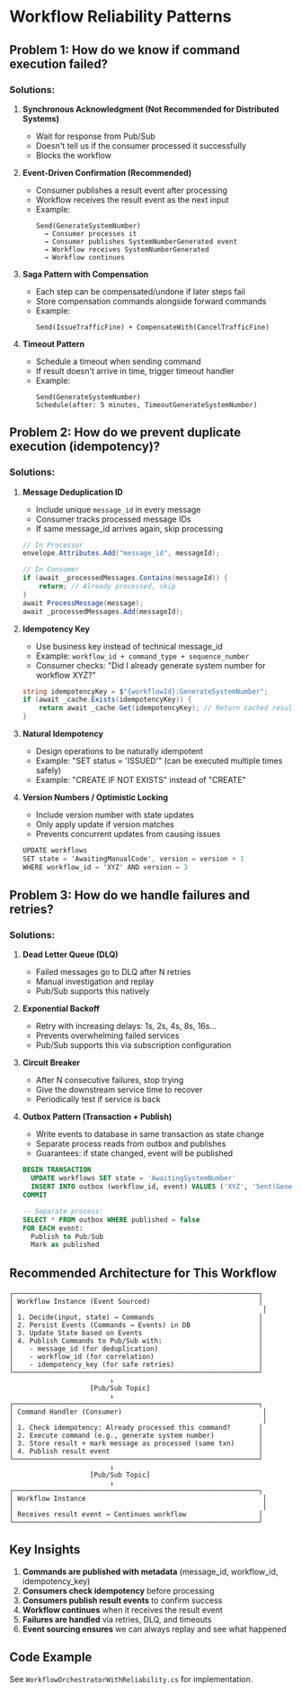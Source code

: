 # Workflow Reliability Patterns

## Problem 1: How do we know if command execution failed?

### Solutions:

1. **Synchronous Acknowledgment (Not Recommended for Distributed Systems)**
   - Wait for response from Pub/Sub
   - Doesn't tell us if the consumer processed it successfully
   - Blocks the workflow

2. **Event-Driven Confirmation (Recommended)**
   - Consumer publishes a result event after processing
   - Workflow receives the result event as the next input
   - Example:
     ```
     Send(GenerateSystemNumber)
       → Consumer processes it
       → Consumer publishes SystemNumberGenerated event
       → Workflow receives SystemNumberGenerated
       → Workflow continues
     ```

3. **Saga Pattern with Compensation**
   - Each step can be compensated/undone if later steps fail
   - Store compensation commands alongside forward commands
   - Example:
     ```
     Send(IssueTrafficFine) + CompensateWith(CancelTrafficFine)
     ```

4. **Timeout Pattern**
   - Schedule a timeout when sending command
   - If result doesn't arrive in time, trigger timeout handler
   - Example:
     ```
     Send(GenerateSystemNumber)
     Schedule(after: 5 minutes, TimeoutGenerateSystemNumber)
     ```

## Problem 2: How do we prevent duplicate execution (idempotency)?

### Solutions:

1. **Message Deduplication ID**
   - Include unique `message_id` in every message
   - Consumer tracks processed message IDs
   - If same message_id arrives again, skip processing

   ```csharp
   // In Processor
   envelope.Attributes.Add("message_id", messageId);

   // In Consumer
   if (await _processedMessages.Contains(messageId)) {
       return; // Already processed, skip
   }
   await ProcessMessage(message);
   await _processedMessages.Add(messageId);
   ```

2. **Idempotency Key**
   - Use business key instead of technical message_id
   - Example: `workflow_id + command_type + sequence_number`
   - Consumer checks: "Did I already generate system number for workflow XYZ?"

   ```csharp
   string idempotencyKey = $"{workflowId}:GenerateSystemNumber";
   if (await _cache.Exists(idempotencyKey)) {
       return await _cache.Get(idempotencyKey); // Return cached result
   }
   ```

3. **Natural Idempotency**
   - Design operations to be naturally idempotent
   - Example: "SET status = 'ISSUED'" (can be executed multiple times safely)
   - Example: "CREATE IF NOT EXISTS" instead of "CREATE"

4. **Version Numbers / Optimistic Locking**
   - Include version number with state updates
   - Only apply update if version matches
   - Prevents concurrent updates from causing issues

   ```csharp
   UPDATE workflows
   SET state = 'AwaitingManualCode', version = version + 1
   WHERE workflow_id = 'XYZ' AND version = 3
   ```

## Problem 3: How do we handle failures and retries?

### Solutions:

1. **Dead Letter Queue (DLQ)**
   - Failed messages go to DLQ after N retries
   - Manual investigation and replay
   - Pub/Sub supports this natively

2. **Exponential Backoff**
   - Retry with increasing delays: 1s, 2s, 4s, 8s, 16s...
   - Prevents overwhelming failed services
   - Pub/Sub supports this via subscription configuration

3. **Circuit Breaker**
   - After N consecutive failures, stop trying
   - Give the downstream service time to recover
   - Periodically test if service is back

4. **Outbox Pattern (Transaction + Publish)**
   - Write events to database in same transaction as state change
   - Separate process reads from outbox and publishes
   - Guarantees: if state changed, event will be published

   ```sql
   BEGIN TRANSACTION
     UPDATE workflows SET state = 'AwaitingSystemNumber'
     INSERT INTO outbox (workflow_id, event) VALUES ('XYZ', 'Sent(GenerateSystemNumber)')
   COMMIT

   -- Separate process:
   SELECT * FROM outbox WHERE published = false
   FOR EACH event:
     Publish to Pub/Sub
     Mark as published
   ```

## Recommended Architecture for This Workflow

```
┌─────────────────────────────────────────────────────────────┐
│ Workflow Instance (Event Sourced)                           │
│                                                              │
│ 1. Decide(input, state) → Commands                          │
│ 2. Persist Events (Commands → Events) in DB                 │
│ 3. Update State based on Events                             │
│ 4. Publish Commands to Pub/Sub with:                        │
│    - message_id (for deduplication)                         │
│    - workflow_id (for correlation)                          │
│    - idempotency_key (for safe retries)                     │
└─────────────────────────────────────────────────────────────┘
                         ↓
                    [Pub/Sub Topic]
                         ↓
┌─────────────────────────────────────────────────────────────┐
│ Command Handler (Consumer)                                   │
│                                                              │
│ 1. Check idempotency: Already processed this command?       │
│ 2. Execute command (e.g., generate system number)           │
│ 3. Store result + mark message as processed (same txn)      │
│ 4. Publish result event                                     │
└─────────────────────────────────────────────────────────────┘
                         ↓
                    [Pub/Sub Topic]
                         ↓
┌─────────────────────────────────────────────────────────────┐
│ Workflow Instance                                            │
│                                                              │
│ Receives result event → Continues workflow                  │
└─────────────────────────────────────────────────────────────┘
```

## Key Insights

1. **Commands are published with metadata** (message_id, workflow_id, idempotency_key)
2. **Consumers check idempotency** before processing
3. **Consumers publish result events** to confirm success
4. **Workflow continues** when it receives the result event
5. **Failures are handled** via retries, DLQ, and timeouts
6. **Event sourcing ensures** we can always replay and see what happened

## Code Example

See `WorkflowOrchestratorWithReliability.cs` for implementation.

